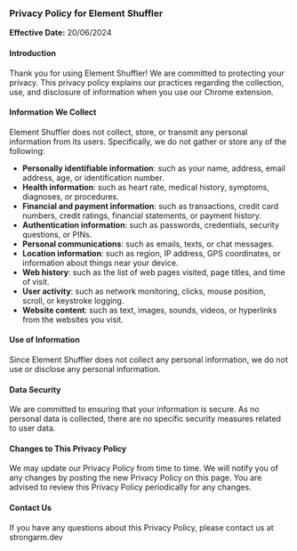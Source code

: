 ### Privacy Policy for Element Shuffler

**Effective Date:** 20/06/2024

#### Introduction
Thank you for using Element Shuffler! We are committed to protecting your privacy. This privacy policy explains our practices regarding the collection, use, and disclosure of information when you use our Chrome extension.

#### Information We Collect
Element Shuffler does not collect, store, or transmit any personal information from its users. Specifically, we do not gather or store any of the following:

- **Personally identifiable information**: such as your name, address, email address, age, or identification number.
- **Health information**: such as heart rate, medical history, symptoms, diagnoses, or procedures.
- **Financial and payment information**: such as transactions, credit card numbers, credit ratings, financial statements, or payment history.
- **Authentication information**: such as passwords, credentials, security questions, or PINs.
- **Personal communications**: such as emails, texts, or chat messages.
- **Location information**: such as region, IP address, GPS coordinates, or information about things near your device.
- **Web history**: such as the list of web pages visited, page titles, and time of visit.
- **User activity**: such as network monitoring, clicks, mouse position, scroll, or keystroke logging.
- **Website content**: such as text, images, sounds, videos, or hyperlinks from the websites you visit.

#### Use of Information
Since Element Shuffler does not collect any personal information, we do not use or disclose any personal information.

#### Data Security
We are committed to ensuring that your information is secure. As no personal data is collected, there are no specific security measures related to user data.

#### Changes to This Privacy Policy
We may update our Privacy Policy from time to time. We will notify you of any changes by posting the new Privacy Policy on this page. You are advised to review this Privacy Policy periodically for any changes.

#### Contact Us
If you have any questions about this Privacy Policy, please contact us at strongarm.dev
